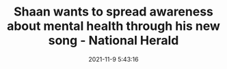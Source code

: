 ---
"title": "Shaan wants to spread awareness about mental health through his new song - National Herald"
"date": "2021-11-9 5:43:16"
"feed_name": "GOOGLENEWSMINING"
"feed_website": "https://news.google.com/search?q=mining%2Bincident&hl=en-US&gl=US&ceid=US:en"
"feed_rss": "https://news.google.com/rss/search?q=mining%2Bincident&hl=en-US&gl=US&ceid=US:en"
"link": "https://www.nationalheraldindia.com/entertainment/shaan-wants-to-spread-awareness-about-mental-health-through-his-new-song"
"source": "{'href': 'https://www.nationalheraldindia.com', 'title': 'National Herald'}"
"file": "_posts/2021-1-1-c8b158626e7aa24499eec5fe6dfc12b6c9c8e0aa.md"
"accident": "0"
"drilling": "0"
"dead": "0"
"injured": "0"
"arrested": "0"
"place": "unknown place"
"where": "unknown site"
"causes": "unknown"
"place_uri": "unknown place"
---